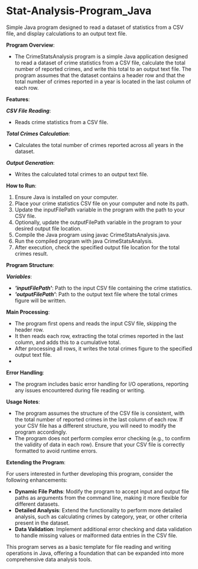 # Stat-Analysis-Program_Java
Simple Java program designed to read a dataset of statistics from a CSV file, and display calculations to an output text file.

**Program Overview**:

- The CrimeStatsAnalysis program is a simple Java application designed to read a dataset of crime statistics from a CSV file, calculate the total number of reported crimes, and write this total to an output text file. The program assumes that the dataset contains a header row and that the total number of crimes reported in a year is located in the last column of each row.

**Features**:

**_CSV File Reading_**:
- Reads crime statistics from a CSV file.

**_Total Crimes Calculation_**:
- Calculates the total number of crimes reported across all years in the dataset.

**_Output Generation_**:
- Writes the calculated total crimes to an output text file.

**How to Run**:

1. Ensure Java is installed on your computer.
2. Place your crime statistics CSV file on your computer and note its path.
3. Update the inputFilePath variable in the program with the path to your CSV file.
4. Optionally, update the outputFilePath variable in the program to your desired output file location.
5. Compile the Java program using javac CrimeStatsAnalysis.java.
6. Run the compiled program with java CrimeStatsAnalysis.
7. After execution, check the specified output file location for the total crimes result.

**Program Structure**:

**_Variables_**:

- **_'inputFilePath'_**: Path to the input CSV file containing the crime statistics.
- **_'outputFilePath'_**: Path to the output text file where the total crimes figure will be written.

**Main Processing**:

- The program first opens and reads the input CSV file, skipping the header row.
- It then reads each row, extracting the total crimes reported in the last column, and adds this to a cumulative total.
- After processing all rows, it writes the total crimes figure to the specified output text file.
- 
**Error Handling**:

- The program includes basic error handling for I/O operations, reporting any issues encountered during file reading or writing.

**Usage Notes**:

- The program assumes the structure of the CSV file is consistent, with the total number of reported crimes in the last column of each row. If your CSV file has a different structure, you will need to modify the program accordingly.
- The program does not perform complex error checking (e.g., to confirm the validity of data in each row). Ensure that your CSV file is correctly formatted to avoid runtime errors.

**Extending the Program**:

For users interested in further developing this program, consider the following enhancements:

- **Dynamic File Paths**: Modify the program to accept input and output file paths as arguments from the command line, making it more flexible for different datasets.
- **Detailed Analysis**: Extend the functionality to perform more detailed analysis, such as calculating crimes by category, year, or other criteria present in the dataset.
- **Data Validation**: Implement additional error checking and data validation to handle missing values or malformed data entries in the CSV file.

This program serves as a basic template for file reading and writing operations in Java, offering a foundation that can be expanded into more comprehensive data analysis tools.
